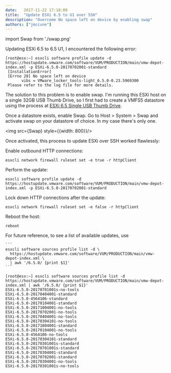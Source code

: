 ```yaml
---
date:   2017-11-22 17:18:00
title:  "Update ESXi 6.5 to U1 over SSH"
description: "Overcome No space left on device by enabling swap"
authors: ["jmccune"]
---
```


import Swap from './swap.png'

Updating ESXi 6.5 to 6.5 U1, I encountered the following error:

```
[root@esx:~] esxcli software profile update -d https://hostupdate.vmware.com/software/VUM/PRODUCTION/main/vmw-depot-index.xml -p ESXi-6.5.0-20170702001-standard
 [InstallationError]
 [Errno 28] No space left on device
       vibs = VMware_locker_tools-light_6.5.0-0.23.5969300
 Please refer to the log file for more details.
```

The solution to this problem is to enable swap.  I'm running this ESXi host on
a single 32GB USB Thumb Drive, so I first had to create a VMFS5 datastore using
the process at [ESXi 6.5 Single USB Thumb
Drive](/technical/esxi-single-usb-boot/).

Once a datastore exists, enable Swap.  Go to Host > System > Swap and activate
swap on your datastore of choice.  In my case there's only one.

<img src={Swap} style={{width: 800}}/>

Once activated, this process to update ESXi over SSH worked flawlessly:

Enable outbound HTTP connections:

```
esxcli network firewall ruleset set -e true -r httpClient
```

Perform the update:

```
esxcli software profile update -d https://hostupdate.vmware.com/software/VUM/PRODUCTION/main/vmw-depot-index.xml -p ESXi-6.5.0-20170702001-standard
```

Lock down HTTP connections after the update:

```
esxcli network firewall ruleset set -e false -r httpClient
```

Reboot the host:

```
reboot
```

For future reference, to see a list of available updates, use

    ```
    esxcli software sources profile list -d \
      https://hostupdate.vmware.com/software/VUM/PRODUCTION/main/vmw-depot-index.xml \
      | awk '/6.5.0/ {print $1}'
    ```

```
[root@esx:~] esxcli software sources profile list -d https://hostupdate.vmware.com/software/VUM/PRODUCTION/main/vmw-depot-index.xml | awk '/6.5.0/ {print $1}'
ESXi-6.5.0-20170701001s-no-tools
ESXi-6.5.0-20170404001-standard
ESXi-6.5.0-4564106-standard
ESXi-6.5.0-20170104001-standard
ESXi-6.5.0-20171004001-no-tools
ESXi-6.5.0-20170702001-no-tools
ESXi-6.5.0-20170404001-no-tools
ESXi-6.5.0-20170304101-no-tools
ESXi-6.5.0-20171004001-standard
ESXi-6.5.0-20170104001-no-tools
ESXi-6.5.0-4564106-no-tools
ESXi-6.5.0-20170304101-standard
ESXi-6.5.0-20170301001s-standard
ESXi-6.5.0-20170701001s-standard
ESXi-6.5.0-20170304001-standard
ESXi-6.5.0-20170702001-standard
ESXi-6.5.0-20170304001-no-tools
ESXi-6.5.0-20170301001s-no-tools
```

